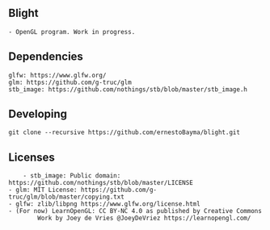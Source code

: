## Blight
	- OpenGL program. Work in progress.
## Dependencies
	glfw: https://www.glfw.org/
 	glm: https://github.com/g-truc/glm
  	stb_image: https://github.com/nothings/stb/blob/master/stb_image.h
## Developing
	git clone --recursive https://github.com/ernestoBayma/blight.git
## Licenses
        - stb_image: Public domain: https://github.com/nothings/stb/blob/master/LICENSE
	- glm: MIT License: https://github.com/g-truc/glm/blob/master/copying.txt
	- glfw: zlib/libpng https://www.glfw.org/license.html
	- (For now) LearnOpenGL: CC BY-NC 4.0 as published by Creative Commons 
			Work by Joey de Vries @JoeyDeVriez https://learnopengl.com/
